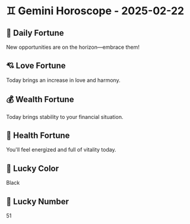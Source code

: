 # ♊ Gemini Horoscope - 2025-02-22

## 🎯 Daily Fortune

New opportunities are on the horizon—embrace them!

## 💘 Love Fortune

Today brings an increase in love and harmony.

## 💰 Wealth Fortune

Today brings stability to your financial situation.

## 🌱 Health Fortune

You'll feel energized and full of vitality today.

## 🎨 Lucky Color

Black

## 🔢 Lucky Number

51
